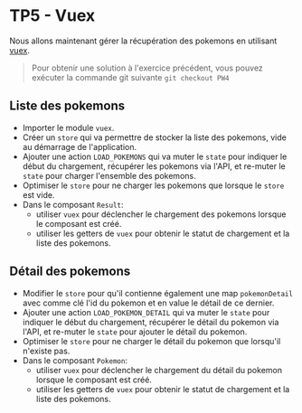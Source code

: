 # TP5 - Vuex

Nous allons maintenant gérer la récupération des pokemons en utilisant [vuex](https://vuex.vuejs.org/).

> Pour obtenir une solution à l'exercice précédent, vous pouvez exécuter la commande git suivante `git checkout PW4`

## Liste des pokemons
- Importer le module `vuex`.
- Créer un `store` qui va permettre de stocker la liste des pokemons, vide au démarrage de l'application.
- Ajouter une action `LOAD_POKEMONS` qui va muter le `state` pour indiquer le début du chargement, récupérer les pokemons via l'API, et re-muter le `state` pour charger l'ensemble des pokemons.
- Optimiser le `store` pour ne charger les pokemons que lorsque le `store` est vide.
- Dans le composant `Result`:
  - utiliser `vuex` pour déclencher le chargement des pokemons lorsque le composant est créé.
  - utiliser les getters de `vuex` pour obtenir le statut de chargement et la liste des pokemons.

## Détail des pokemons

- Modifier le `store` pour qu'il contienne également une map `pokemonDetail` avec comme clé l'id du pokemon et en value le détail de ce dernier.
- Ajouter une action `LOAD_POKEMON_DETAIL` qui va muter le `state` pour indiquer le début du chargement, récupérer le détail du pokemon via l'API, et re-muter le `state` pour ajouter le détail du pokemon.
- Optimiser le `store` pour ne charger le détail du pokemon que lorsqu'il n'existe pas.
- Dans le composant `Pokemon`:
  - utiliser `vuex` pour déclencher le chargement du détail du pokemon lorsque le composant est créé.
  - utiliser les getters de `vuex` pour obtenir le statut de chargement et la liste des pokemons.
